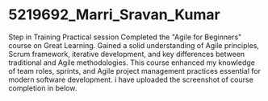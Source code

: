 # 5219692_Marri_Sravan_Kumar
Step in Training Practical session
Completed the "Agile for Beginners" course on Great Learning. Gained a solid understanding of Agile principles, Scrum framework, iterative development, and key differences between traditional and Agile methodologies. This course enhanced my knowledge of team roles, sprints, and Agile project management practices essential for modern software development. i have uploaded the screenshot of course completion in below.
